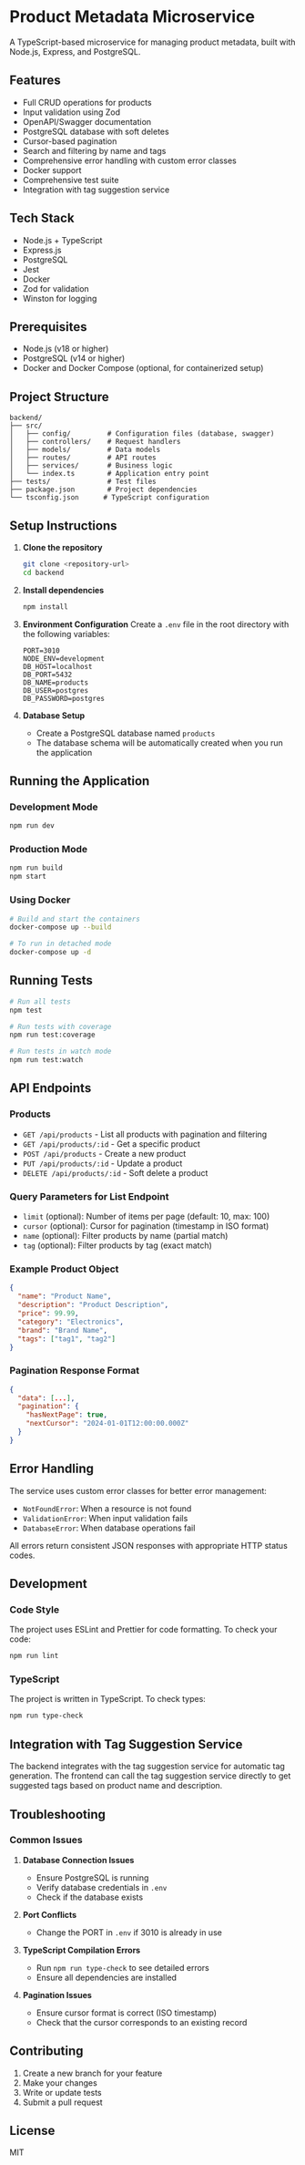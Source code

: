 # Product Metadata Microservice

A TypeScript-based microservice for managing product metadata, built with Node.js, Express, and PostgreSQL.

## Features

- Full CRUD operations for products
- Input validation using Zod
- OpenAPI/Swagger documentation
- PostgreSQL database with soft deletes
- Cursor-based pagination
- Search and filtering by name and tags
- Comprehensive error handling with custom error classes
- Docker support
- Comprehensive test suite
- Integration with tag suggestion service

## Tech Stack

- Node.js + TypeScript
- Express.js
- PostgreSQL
- Jest
- Docker
- Zod for validation
- Winston for logging

## Prerequisites

- Node.js (v18 or higher)
- PostgreSQL (v14 or higher)
- Docker and Docker Compose (optional, for containerized setup)

## Project Structure

```
backend/
├── src/
│   ├── config/         # Configuration files (database, swagger)
│   ├── controllers/    # Request handlers
│   ├── models/         # Data models
│   ├── routes/         # API routes
│   ├── services/       # Business logic
│   └── index.ts        # Application entry point
├── tests/              # Test files
├── package.json        # Project dependencies
└── tsconfig.json      # TypeScript configuration
```

## Setup Instructions

1. **Clone the repository**
   ```bash
   git clone <repository-url>
   cd backend
   ```

2. **Install dependencies**
   ```bash
   npm install
   ```

3. **Environment Configuration**
   Create a `.env` file in the root directory with the following variables:
   ```env
   PORT=3010
   NODE_ENV=development
   DB_HOST=localhost
   DB_PORT=5432
   DB_NAME=products
   DB_USER=postgres
   DB_PASSWORD=postgres
   ```

4. **Database Setup**
   - Create a PostgreSQL database named `products`
   - The database schema will be automatically created when you run the application

## Running the Application

### Development Mode
```bash
npm run dev
```

### Production Mode
```bash
npm run build
npm start
```

### Using Docker
```bash
# Build and start the containers
docker-compose up --build

# To run in detached mode
docker-compose up -d
```

## Running Tests

```bash
# Run all tests
npm test

# Run tests with coverage
npm run test:coverage

# Run tests in watch mode
npm run test:watch
```

## API Endpoints

### Products

- `GET /api/products` - List all products with pagination and filtering
- `GET /api/products/:id` - Get a specific product
- `POST /api/products` - Create a new product
- `PUT /api/products/:id` - Update a product
- `DELETE /api/products/:id` - Soft delete a product

### Query Parameters for List Endpoint

- `limit` (optional): Number of items per page (default: 10, max: 100)
- `cursor` (optional): Cursor for pagination (timestamp in ISO format)
- `name` (optional): Filter products by name (partial match)
- `tag` (optional): Filter products by tag (exact match)

### Example Product Object
```json
{
  "name": "Product Name",
  "description": "Product Description",
  "price": 99.99,
  "category": "Electronics",
  "brand": "Brand Name",
  "tags": ["tag1", "tag2"]
}
```

### Pagination Response Format
```json
{
  "data": [...],
  "pagination": {
    "hasNextPage": true,
    "nextCursor": "2024-01-01T12:00:00.000Z"
  }
}
```

## Error Handling

The service uses custom error classes for better error management:

- `NotFoundError`: When a resource is not found
- `ValidationError`: When input validation fails
- `DatabaseError`: When database operations fail

All errors return consistent JSON responses with appropriate HTTP status codes.

## Development

### Code Style
The project uses ESLint and Prettier for code formatting. To check your code:
```bash
npm run lint
```

### TypeScript
The project is written in TypeScript. To check types:
```bash
npm run type-check
```

## Integration with Tag Suggestion Service

The backend integrates with the tag suggestion service for automatic tag generation. The frontend can call the tag suggestion service directly to get suggested tags based on product name and description.

## Troubleshooting

### Common Issues

1. **Database Connection Issues**
   - Ensure PostgreSQL is running
   - Verify database credentials in `.env`
   - Check if the database exists

2. **Port Conflicts**
   - Change the PORT in `.env` if 3010 is already in use

3. **TypeScript Compilation Errors**
   - Run `npm run type-check` to see detailed errors
   - Ensure all dependencies are installed

4. **Pagination Issues**
   - Ensure cursor format is correct (ISO timestamp)
   - Check that the cursor corresponds to an existing record

## Contributing

1. Create a new branch for your feature
2. Make your changes
3. Write or update tests
4. Submit a pull request

## License

MIT 